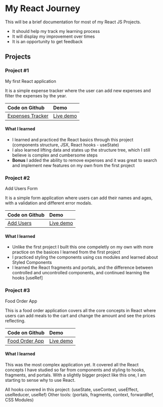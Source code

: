 # My React Journey

This will be a brief documentation for most of my React JS Projects.

- It should help my track my learning process
- It will display my improvement over times
- It is an opportunity to get feedback

## Projects

### Project #1

My first React application

It is a simple expense tracker where the user can add new expenses and filter the expenses by the year.

| Code on Github                                                  | Demo                                                    |
| :-------------------------------------------------------------- | :------------------------------------------------------ |
| [Expenses Tracker](https://github.com/abdo-kotb/my-react-journey/tree/main/expenses-tracker) | [Live demo](https://react-expensestracker.netlify.app/) |

#### What I learned

- I learned and practiced the React basics through this project (components structure, JSX, React hooks - useState)
- I also learned lifting data and states up the structure tree, which I still believe is complex and cumbersome steps
- **Bonus** I added the ability to remove expenses and it was great to search and implement new features on my own from the first project

### Project #2

Add Users Form

It is a simple form application where users can add their names and ages, with a validation and different error modals.

| Code on Github                                                  | Demo                                                    |
| :-------------------------------------------------------------- | :------------------------------------------------------ |
| [Add Users](https://github.com/abdo-kotb/my-react-journey/tree/main/add-users) | [Live demo](https://addusers-react.netlify.app) |

#### What I learned

- Unlike the first project I built this one compeletly on my own with more practice on the basices I learned from the first project
- I practiced styling the components using css modules and learned about Styled Components
- I learned the React fragments and portals, and the difference between controlled and uncontrolled components, and continued learning the hooks [useRef]

### Project #3

Food Order App

This is a food order application covers all the core concepts in React where users can add meals to the cart and change the amount and see the prices reflecting.

| Code on Github                                                  | Demo                                                    |
| :-------------------------------------------------------------- | :------------------------------------------------------ |
| [Food Order App](https://github.com/abdo-kotb/food-order-app) | [Live demo](https://mealsreact.netlify.app/) |

#### What I learned

This was the most complex application yet.
It covered all the React concepts I have studied so far from components and styling to hooks, fragments, and portals.
With a slightly bigger project like this one, I am starting to sense why to use React.

All hooks covered in this project: (useState, useContext, useEffect, useReducer, useRef)
Other tools: (portals, fragments, context, forwardRef, CSS Modules)
